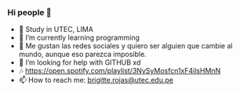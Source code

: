 ### Hi people 👋
- 🔭 Study in UTEC,  LIMA
- 🌱 I’m currently learning programming 
- 👯 Me gustan las redes sociales y quiero ser alguien que cambie al mundo, aunque eso parezca imposible.
- 🤔 I’m looking for help with GITHUB xd
- 🎶 https://open.spotify.com/playlist/3NySyMosfcn1xF4ilsHMnN
- 📫 How to reach me: brigitte.rojas@utec.edu.pe
